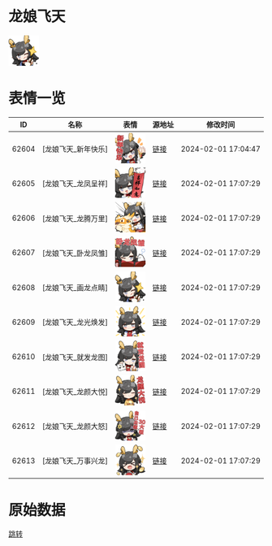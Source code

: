 # 龙娘飞天

<img src="./cover.png" height="60" alt="cover" />

# 表情一览

|ID|名称|表情|源地址|修改时间|
|----|----|----|----|----|
|62604|[龙娘飞天_新年快乐]|<img src="./pic/062604_%5B龙娘飞天_新年快乐%5D.png" height="60" alt="新年快乐"/>|[链接](https://i0.hdslb.com/bfs/emote/54e5e35f0440e87633d6f2515a9c02c0e577160c.png)|2024-02-01 17:04:47|
|62605|[龙娘飞天_龙凤呈祥]|<img src="./pic/062605_%5B龙娘飞天_龙凤呈祥%5D.png" height="60" alt="龙凤呈祥"/>|[链接](https://i0.hdslb.com/bfs/emote/d9474d84ee2668d8b99902aa21157ddf95230ced.png)|2024-02-01 17:07:29|
|62606|[龙娘飞天_龙腾万里]|<img src="./pic/062606_%5B龙娘飞天_龙腾万里%5D.png" height="60" alt="龙腾万里"/>|[链接](https://i0.hdslb.com/bfs/emote/e200b451de91e1895f7f044691a4d64728d93532.png)|2024-02-01 17:07:29|
|62607|[龙娘飞天_卧龙凤雏]|<img src="./pic/062607_%5B龙娘飞天_卧龙凤雏%5D.png" height="60" alt="卧龙凤雏"/>|[链接](https://i0.hdslb.com/bfs/emote/2b3775044a9d0d05dbaed1c7c2e317a6d6a5a1bf.png)|2024-02-01 17:07:29|
|62608|[龙娘飞天_画龙点睛]|<img src="./pic/062608_%5B龙娘飞天_画龙点睛%5D.png" height="60" alt="画龙点睛"/>|[链接](https://i0.hdslb.com/bfs/emote/4814f2542a97c6f4d79a8e92af6c07e40f6061fc.png)|2024-02-01 17:07:29|
|62609|[龙娘飞天_龙光焕发]|<img src="./pic/062609_%5B龙娘飞天_龙光焕发%5D.png" height="60" alt="龙光焕发"/>|[链接](https://i0.hdslb.com/bfs/emote/385614fa26854ca1d4a991b4fb297d4d4243e813.png)|2024-02-01 17:07:29|
|62610|[龙娘飞天_就发龙图]|<img src="./pic/062610_%5B龙娘飞天_就发龙图%5D.png" height="60" alt="就发龙图"/>|[链接](https://i0.hdslb.com/bfs/emote/4b7633013e56f3c4dedd8ea639a3f7e6e92b7bcb.png)|2024-02-01 17:07:29|
|62611|[龙娘飞天_龙颜大悦]|<img src="./pic/062611_%5B龙娘飞天_龙颜大悦%5D.png" height="60" alt="龙颜大悦"/>|[链接](https://i0.hdslb.com/bfs/emote/699e7c371facc7e61fbf61fdd9932efcb9ed4079.png)|2024-02-01 17:07:29|
|62612|[龙娘飞天_龙颜大怒]|<img src="./pic/062612_%5B龙娘飞天_龙颜大怒%5D.png" height="60" alt="龙颜大怒"/>|[链接](https://i0.hdslb.com/bfs/emote/b191df69204ffca93f1a5d961dd828b85c911cab.png)|2024-02-01 17:07:29|
|62613|[龙娘飞天_万事兴龙]|<img src="./pic/062613_%5B龙娘飞天_万事兴龙%5D.png" height="60" alt="万事兴龙"/>|[链接](https://i0.hdslb.com/bfs/emote/76bde607fea7d6f64d33207b23e9739a9aa1422b.png)|2024-02-01 17:07:29|

# 原始数据

[跳转](./raw.json)

